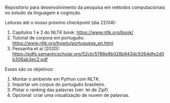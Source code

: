 Repositório para desenvolvimento da pesquisa em métodos computacionais no estudo da linguagem e cognição. 

Leituras até o nosso próximo checkpoint (dia 22/04):

1. Capítulos 1 e 2 do NLTK book: https://www.nltk.org/book/
2. Tutorial de corpora em português: https://www.nltk.org/howto/portuguese_en.html
3. Pessanha et al (2020): https://pdfs.semanticscholar.org/52cb/5786e8b028b943dc9264dfe2d0b306ab3ec2.pdf

Esses são os objetivos:

1. Montar o ambiente em Python com NLTK.
2. Importar um corpus do português brasileiro.
3. Plotar o ranking das palavras (ver: lei de Zipf)
4. Opcional: criar uma visualização de nuvem de palavras.
